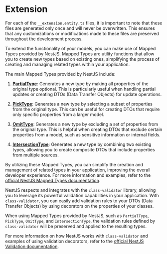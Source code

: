 # Extension

For each of the `__extension.entity.ts` files, it is important to note that these files are generated only once
and will never be overwritten. This ensures that any customizations or modifications made to these files
are preserved throughout the development process.

To extend the functionality of your models, you can make use of Mapped Types provided by NestJS. Mapped Types
are utility functions that allow you to create new types based on existing ones, simplifying the process of
creating and managing related types within your application.

The main Mapped Types provided by NestJS include:

1. **[PartialType](https://docs.nestjs.com/openapi/mapped-types#partialtype)**: Generates a new type by making all properties of the original type optional. This is particularly useful when handling partial updates or creating DTOs (Data Transfer Objects) for update operations.

2. **[PickType](https://docs.nestjs.com/openapi/mapped-types#picktype)**: Generates a new type by selecting a subset of properties from the original type. This can be useful for creating DTOs that require only specific properties from a larger model.

3. **[OmitType](https://docs.nestjs.com/openapi/mapped-types#omittype)**: Generates a new type by excluding a set of properties from the original type. This is helpful when creating DTOs that exclude certain properties from a model, such as sensitive information or internal fields.

4. **[IntersectionType](https://docs.nestjs.com/openapi/mapped-types#intersectiontype)**: Generates a new type by combining two existing types, allowing you to create composite DTOs that include properties from multiple sources.

By utilizing these Mapped Types, you can simplify the creation and management of related types in your application, improving the overall developer experience. For more information and examples, refer to the [official NestJS Mapped Types documentation](https://docs.nestjs.com/openapi/mapped-types).

NestJS respects and integrates with the `class-validator` library, allowing you to leverage its powerful validation capabilities in your application. With `class-validator`, you can easily add validation rules to your DTOs (Data Transfer Objects) by using decorators on the properties of your classes.

When using Mapped Types provided by NestJS, such as `PartialType`, `PickType`, `OmitType`, and `IntersectionType`, the validation rules defined by `class-validator` will be preserved and applied to the resulting types.

For more information on how NestJS works with `class-validator` and examples of using validation decorators, refer to the [official NestJS Validation documentation](https://docs.nestjs.com/techniques/validation).
